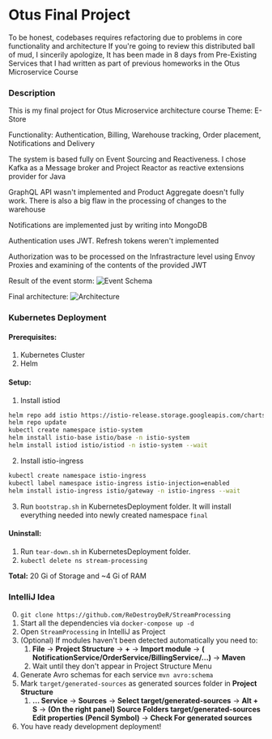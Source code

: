 # Otus Final Project

To be honest, codebases requires refactoring due to problems in core functionality and architecture
If you're going to review this distributed ball of mud, I sincerily apologize, It has been made in 8 days from Pre-Existing Services that I had written as part of previous homeworks in the Otus Microservice Course

### Description

This is my final project for Otus Microservice architecture course
Theme: E-Store

Functionality: Authentication, Billing, Warehouse tracking, Order placement, Notifications and Delivery

The system is based fully on Event Sourcing and Reactiveness. I chose Kafka as a Message broker and Project Reactor as reactive extensions provider for Java

GraphQL API wasn't implemented and Product Aggregate doesn't fully work. There is also a big flaw in the processing of changes to the warehouse

Notifications are implemented just by writing into MongoDB

Authentication uses JWT. Refresh tokens weren't implemented

Authorization was to be processed on the Infrastracture level using Envoy Proxies and examining of the contents of the provided JWT

Result of the event storm:
![Event Schema](https://user-images.githubusercontent.com/24751213/200408802-2fdd265c-1477-47bd-99da-0f78f56a7180.png)

Final architecture:
![Architecture](https://user-images.githubusercontent.com/24751213/200408939-027c48e0-5983-4f34-8871-0085a27e3f99.png)


### Kubernetes Deployment

#### Prerequisites:

1. Kubernetes Cluster
2. Helm

#### Setup:

1. Install istiod

```bash
helm repo add istio https://istio-release.storage.googleapis.com/charts
helm repo update
kubectl create namespace istio-system
helm install istio-base istio/base -n istio-system
helm install istiod istio/istiod -n istio-system --wait
```

2. Install istio-ingress

```bash
kubectl create namespace istio-ingress
kubectl label namespace istio-ingress istio-injection=enabled
helm install istio-ingress istio/gateway -n istio-ingress --wait
```

3. Run `bootstrap.sh` in KubernetesDeployment folder. It will install everything needed into newly created
   namespace `final`

#### Uninstall:

1. Run `tear-down.sh` in KubernetesDeployment folder.
2. `kubectl delete ns stream-processing`

**Total:** 20 Gi of Storage and ~4 Gi of RAM

### IntelliJ Idea

0. `git clone https://github.com/ReDestroyDeR/StreamProcessing`
1. Start all the dependencies via `docker-compose up -d`
2. Open `StreamProcessing` in IntelliJ as Project
3. (Optional) If modules haven't been detected automatically you need to:
   1. **File** -> **Project Structure** -> **+** -> **Import module** -> **(
      NotificationService/OrderService/BillingService/...)** -> **Maven**
   2. Wait until they don't appear in Project Structure Menu
4. Generate Avro schemas for each service `mvn avro:schema`
5. Mark `target/generated-sources` as generated sources folder in **Project Structure**
   1. **... Service** -> **Sources** -> **Select target/generated-sources** -> **Alt + S** -> **(On the right panel)
      Source Folders target/generated-sources Edit properties (Pencil Symbol)** -> **Check For generated sources**
6. You have ready development deployment!

